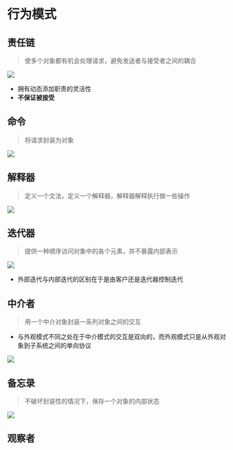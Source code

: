 # 行为模式

## 责任链

> 使多个对象都有机会处理请求，避免发送者与接受者之间的耦合

![](https://timgsa.baidu.com/timg?image&quality=80&size=b9999_10000&sec=1574654436690&di=48ae1c547c211016404e86d225d15050&imgtype=jpg&src=http%3A%2F%2Fimg1.imgtn.bdimg.com%2Fit%2Fu%3D519770121%2C2436189056%26fm%3D214%26gp%3D0.jpg)

- 拥有动态添加职责的灵活性
- **不保证被接受**

## 命令

> 将请求封装为对象

![](https://timgsa.baidu.com/timg?image&quality=80&size=b9999_10000&sec=1574654593472&di=91a10ee12e6e2863bfb8f73c97318f13&imgtype=jpg&src=http%3A%2F%2Fimg3.imgtn.bdimg.com%2Fit%2Fu%3D1495264788%2C3257090640%26fm%3D214%26gp%3D0.jpg)

## 解释器

> 定义一个文法，定义一个解释器，解释器解释执行做一些操作

![](https://images0.cnblogs.com/blog/533121/201412/091203106181898.png)

## 迭代器

> 提供一种顺序访问对象中的各个元素，并不暴露内部表示

![](http://image.codes51.com/Article/image/20160509/20160509193506_2193.jpg)

- 外部迭代与内部迭代的区别在于是由客户还是迭代器控制迭代

## 中介者

> 用一个中介对象封装一系列对象之间的交互

- 与外观模式不同之处在于中介模式的交互是双向的，而外观模式只是从外观对象到子系统之间的单向协议

![](https://imgedu.lagou.com/1209090-20190829171805208-637969589.png)

## 备忘录

> 不破坏封装性的情况下，保存一个对象的内部状态

![](https://www.cnblogs.com/images/cnblogs_com/yangfengming/Design%20Patterns/21.Memento_01.jpg)

## 观察者

>

